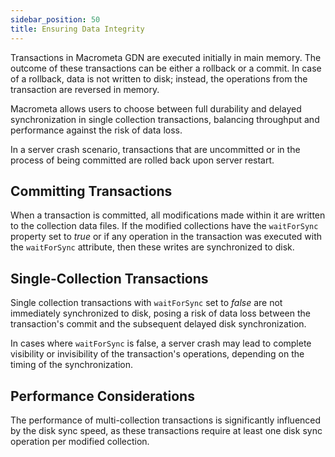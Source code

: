 ```yaml
---
sidebar_position: 50
title: Ensuring Data Integrity
---
```


Transactions in Macrometa GDN are executed initially in main memory. The outcome of these transactions can be either a rollback or a commit. In case of a rollback, data is not written to disk; instead, the operations from the transaction are reversed in memory.

Macrometa allows users to choose between full durability and delayed synchronization in single collection transactions, balancing throughput and performance against the risk of data loss.

In a server crash scenario, transactions that are uncommitted or in the process of being committed are rolled back upon server restart.

## Committing Transactions

When a transaction is committed, all modifications made within it are written to the collection data files. If the modified collections have the `waitForSync` property set to _true_ or if any operation in the transaction was executed with the `waitForSync` attribute, then these writes are synchronized to disk.

## Single-Collection Transactions

Single collection transactions with `waitForSync` set to _false_ are not immediately synchronized to disk, posing a risk of data loss between the transaction's commit and the subsequent delayed disk synchronization.

In cases where `waitForSync` is false, a server crash may lead to complete visibility or invisibility of the transaction's operations, depending on the timing of the synchronization.

## Performance Considerations

The performance of multi-collection transactions is significantly influenced by the disk sync speed, as these transactions require at least one disk sync operation per modified collection.
